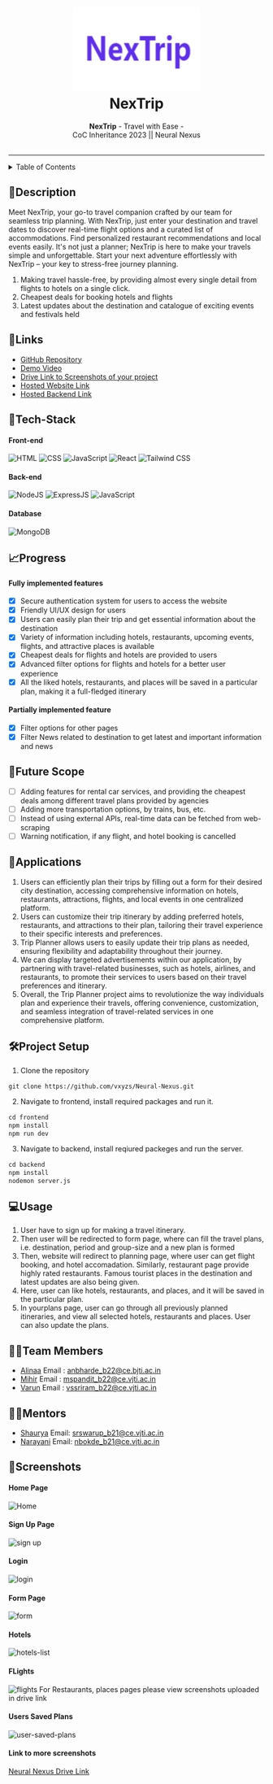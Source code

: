 <h1 align="center">
  <a href="https://github.com/CommunityOfCoders/Inheritance-2023">
    <img src="./logo.png" alt="NexTrip" width="250" height="166">
  </a>
  <br>
  NexTrip
</h1>

<div align="center">
   <strong>NexTrip</strong> - Travel with Ease - <br>
  CoC Inheritance 2023 || Neural Nexus <br> <br>
</div>
<hr>

<details>
<summary>Table of Contents</summary>

- [Description](#description)
- [Links](#links)
- [Tech Stack](#tech-stack)
- [Progress](#progress)
- [Future Scope](#future-scope)
- [Applications](#applications)
- [Project Setup](#project-setup)
- [Usage](#usage)
- [Team Members](#team-members)
- [Mentors](#mentors)
- [Screenshots](#screenshots)

</details>

## 📝Description

Meet NexTrip, your go-to travel companion crafted by our team for seamless trip planning. With NexTrip, just enter your destination and travel dates to discover real-time flight options and a curated list of accommodations. Find personalized restaurant recommendations and local events easily. It's not just a planner; NexTrip is here to make your travels simple and unforgettable. Start your next adventure effortlessly with NexTrip – your key to stress-free journey planning.

1. Making travel hassle-free, by providing almost every single detail from flights to hotels on a single click.
2. Cheapest deals for booking hotels and flights
3. Latest updates about the destination and catalogue of exciting events and festivals held

## 🔗Links

- [GitHub Repository](https://github.com/vxyzs/Neural-Nexus)
- [Demo Video]()
- [Drive Link to Screenshots of your project](https://drive.google.com/drive/u/1/folders/1Mr50jWa19P459_gBYpcUDsGNswBmvKpm)
- [Hosted Website Link](https://neural-nexus-frontend.vercel.app/)
- [Hosted Backend Link](https://neural-nexus-api.vercel.app/)

## 🤖Tech-Stack

#### Front-end

![HTML](https://img.shields.io/badge/-HTML5-E34F26?style=flat-square&logo=html5&logoColor=ffffff)
![CSS](https://img.shields.io/badge/-CSS3-1572B6?style=flat-square&logo=css3&logoColor=ffffff)
![JavaScript](https://img.shields.io/badge/-Javascript-F7DF1E?style=flat-square&logo=javascript&logoColor=000000)
![React](https://img.shields.io/badge/-React-61DAFB?style=flat-square&logo=react&logoColor=ffffff)
![Tailwind CSS](https://img.shields.io/badge/-TailwindCSS-06B6D4?style=flat-square&logo=tailwindcss&logoColor=ffffff)

#### Back-end

![NodeJS](https://img.shields.io/badge/-Node.JS-339933?style=flat-square&logo=nodedotjs&logoColor=ffffff)
![ExpressJS](https://img.shields.io/badge/-Express.js-%23404d59.svg?style=flat-square&logo=express&logoColor=%2361DAFB)
![JavaScript](https://img.shields.io/badge/-Javascript-F7DF1E?style=flat-square&logo=javascript&logoColor=000000)

#### Database

![MongoDB](https://img.shields.io/badge/MongoDB-47A248.svg?style=flat-square&logo=mongodb&logoColor=ffffff)

## 📈Progress

#### Fully implemented features

- [x] Secure authentication system for users to access the website
- [x] Friendly UI/UX design for users
- [x] Users can easily plan their trip and get essential information about the destination
- [x] Variety of information including hotels, restaurants, upcoming events, flights, and attractive places is available
- [x] Cheapest deals for flights and hotels are provided to users
- [x] Advanced filter options for flights and hotels for a better user experience
- [x] All the liked hotels, restaurants, and places will be saved in a particular plan, making it a full-fledged itinerary

#### Partially implemented feature

- [x] Filter options for other pages
- [x] Filter News related to destination to get latest and important information and news

## 🔮Future Scope

- [ ] Adding features for rental car services, and providing the cheapest deals among different travel plans provided by agencies
- [ ] Adding more transportation options, by trains, bus, etc.
- [ ] Instead of using external APIs, real-time data can be fetched from web-scraping
- [ ] Warning notification, if any flight, and hotel booking is cancelled

## 💸Applications

1. Users can efficiently plan their trips by filling out a form for their desired city destination, accessing comprehensive information on hotels, restaurants, attractions, flights, and local events in one centralized platform.
2. Users can customize their trip itinerary by adding preferred hotels, restaurants, and attractions to their plan, tailoring their travel experience to their specific interests and preferences.
3. Trip Planner allows users to easily update their trip plans as needed, ensuring flexibility and adaptability throughout their journey.
4. We can display targeted advertisements within our application, by partnering with travel-related businesses, such as hotels, airlines, and restaurants, to promote their services to users based on their travel preferences and itinerary.
5. Overall, the Trip Planner project aims to revolutionize the way individuals plan and experience their travels, offering convenience, customization, and seamless integration of travel-related services in one comprehensive platform.

## 🛠Project Setup

1. Clone the repository

```
git clone https://github.com/vxyzs/Neural-Nexus.git
```

2. Navigate to frontend, install required packages and run it.

```
cd frontend
npm install
npm run dev
```

3. Navigate to backend, install reqiured packeges and run the server.

```
cd backend
npm install
nodemon server.js
```

## 💻Usage

1. User have to sign up for making a travel itinerary.
2. Then user will be redirected to form page, where can fill the travel plans, i.e. destination, period and group-size and a new plan is formed
3. Then, website will redirect to planning page, where user can get flight booking, and hotel accomadation. Similarly, restaurant page provide highly rated restaurants. Famous tourist places in the destination and latest updates are also being given.
4. Here, user can like hotels, restaurants, and places, and it will be saved in the particular plan.
5. In yourplans page, user can go through all previously planned itineraries, and view all selected hotels, restaurants and places. User can also update the plans.

## 👨‍💻Team Members

- [Alinaa](https://github.com/AlinaaBharde) Email : anbharde_b22@ce.bjti.ac.in
- [Mihir](https://github.com/MSP20086) Email : mspandit_b22@ce.vjti.ac.in
- [Varun](https://github.com/vxyzs) Email : vssriram_b22@ce.vjti.ac.in

## 👨‍🏫Mentors

- [Shaurya](https://github.com/shauryaswarup) Email: srswarup_b21@ce.vjti.ac.in
- [Narayani](https://github.com/narayanibokde9) Email: nbokde_b21@ce.vjti.ac.in

## 📱Screenshots

#### Home Page

![Home](https://github.com/vxyzs/Neural-Nexus/assets/129577732/32b3a164-e4f0-444d-8714-337e4303e5f1)

#### Sign Up Page

![sign up](https://github.com/vxyzs/Neural-Nexus/assets/129577732/a25f893e-b405-4394-8543-951cb329f61c)

#### Login

![login](https://github.com/vxyzs/Neural-Nexus/assets/129577732/3b6658c6-45a4-465b-933e-d7c2aae341c7)

#### Form Page

![form](https://github.com/vxyzs/Neural-Nexus/assets/129577732/8f2c0d7a-ff35-48b8-8d3c-8de24fec89e7)

#### Hotels

![hotels-list](https://github.com/vxyzs/Neural-Nexus/assets/129577732/614b94e1-9089-47cf-a3c2-b5051548f931)

#### FLights

![flights](https://github.com/vxyzs/Neural-Nexus/assets/129577732/feffc2fa-0ce1-4876-b94f-7e0cc8c2d426)
For Restaurants, places pages please view screenshots uploaded in drive link

#### Users Saved Plans

![user-saved-plans](https://github.com/vxyzs/Neural-Nexus/assets/129577732/8fcbfc06-ec93-4a30-9902-372617097b01)

#### Link to more screenshots

[Neural Nexus Drive Link](https://drive.google.com/drive/u/1/folders/1Mr50jWa19P459_gBYpcUDsGNswBmvKpm)
